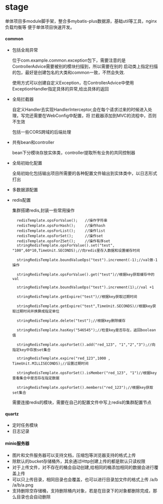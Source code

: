 # stage
单体项目多module脚手架，整合多mybatis-plus数据源，基础util等工具，nginx负载均衡等
便于单体项目快速开发。
#### common
- 包括全局异常
    
   位于com.example.common.exception包下，需要注意的是ControllerAdvice需要被别的模块扫描到，所以需要在别的
   启动类上指定扫描的包，最好是创建包名的大类和common一致，不然会失效.
   
   使用方式可以创建自定义Exception，在ControllerAdvice中使用ExceptionHandler指定具体的异常,给出具体的返回
   
- 全局拦截器

    自定义Handler去实现HandlerInterceptor,会在每个请求过来的时候进入处理，写完还需要在WebConfig中配置，将
    拦截器添加到MVC的流程中，否则不生效
    
    包括一些CORS跨域的后端处理
    
- 共有bean和controller

    bean下分模块存放实体类，controller提取所有业务的共同控制器
    
    
- 全局初始化配置

    全局初始化包括输出项目所需要的各种配置文件输出到实体类中，以日志形式打出
    
    
- 多数据源配置

- redis配置   

  集群搭建redis,封装一些常用操作
  
        redisTemplate.opsForValue();　　//操作字符串
        redisTemplate.opsForHash();　　 //操作hash
        redisTemplate.opsForList();　　 //操作list
        redisTemplate.opsForSet();　　  //操作set
        redisTemplate.opsForZSet();　 　//操作有序set
        stringRedisTemplate.opsForValue().set("test", "100",60*10,TimeUnit.SECONDS);//向redis里存入数据和设置缓存时间  
        
        stringRedisTemplate.boundValueOps("test").increment(-1);//val做-1操作
        
        stringRedisTemplate.opsForValue().get("test")//根据key获取缓存中的val
        
        stringRedisTemplate.boundValueOps("test").increment(1);//val +1
        
        stringRedisTemplate.getExpire("test")//根据key获取过期时间
        
        stringRedisTemplate.getExpire("test",TimeUnit.SECONDS)//根据key获取过期时间并换算成指定单位 
        
        stringRedisTemplate.delete("test");//根据key删除缓存
        
        stringRedisTemplate.hasKey("546545");//检查key是否存在，返回boolean值 
        
        stringRedisTemplate.opsForSet().add("red_123", "1","2","3");//向指定key中存放set集合
        
        stringRedisTemplate.expire("red_123",1000 , TimeUnit.MILLISECONDS);//设置过期时间
        
        stringRedisTemplate.opsForSet().isMember("red_123", "1")//根据key查看集合中是否存在指定数据
        
        stringRedisTemplate.opsForSet().members("red_123");//根据key获取set集合
  
  需要连接redis的模块，需要在自己的配置文件中写上redis的集群配置节点
#### quartz
- 定时任务模块
- 日志记录

#### minio服务器
- 图片和文件服务器可以支持文档，压缩包等浏览器支持的格式上传
- 除默认的bucket存储桶外，其余通过Http创建上传的都是默认只读权限
- 对于上传文件，对不存在的桶会自动创建,给相同的桶添加相同的数据会进行覆盖上传
- 可以只上传目录，相同目录也会覆盖，也可以进行目录加文件的格式上传   /a/b    /a/b/a.png
- 支持删除空存储桶，支持删除桶内对象，若是在目录下的对象都删除完成，那么目录也会自动删除